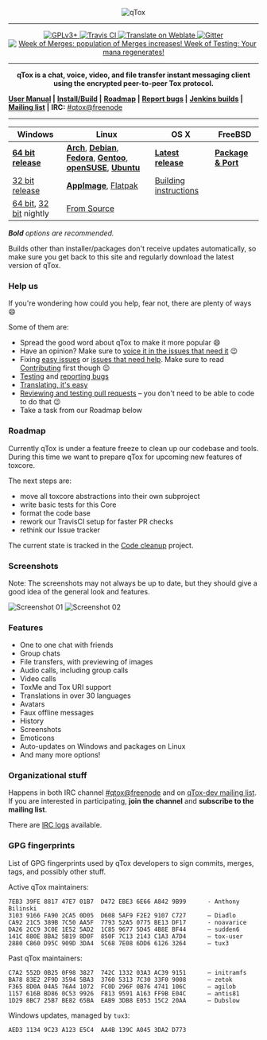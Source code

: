 <a name="qtox" />

<p align="center">
<img src="https://qtox.github.io/assets/imgs/logo_head.png" alt="qTox" />
</p>

---

<p align="center">
<a href="https://github.com/qTox/qTox/blob/master/LICENSE">
<img src="https://img.shields.io/badge/license-GPLv3%2B-blue.svg" alt="GPLv3+" />
</a>
<a href="https://travis-ci.org/qTox/qTox">
<img src="https://travis-ci.org/qTox/qTox.svg?branch=master" alt="Travis CI" />
</a>
<a href="https://hosted.weblate.org/engage/tox/?utm_source=widget">
<img src="https://hosted.weblate.org/widgets/tox/-/svg-badge.svg"
     alt="Translate on Weblate" />
</a>
<a href="https://gitter.im/qtox/qTox?utm_source=badge">
<img src="https://badges.gitter.im/Join Chat.svg" alt="Gitter">
</a>
<a href="https://github.com/qTox/release-schedule/blob/master/README.md">
<img src="https://qtox.github.io/release-schedule/status.svg"
title="Week of Merges: population of Merges increases!
Week of Testing: Your mana regenerates!" />
</a></p>

---

<p align="center"><b>
qTox is a chat, voice, video, and file transfer instant messaging client using
the encrypted peer-to-peer Tox protocol.
</b></p>

 **[User Manual] |**
 **[Install/Build] |**
 **[Roadmap] |**
 **[Report bugs] |**
 **[Jenkins builds] |**
 **[Mailing list] |**
 **IRC:** [#qtox@freenode]

---

Windows | Linux | OS X | FreeBSD
--------|-------|------|--------
**[64 bit release]**| **[Arch]**, **[Debian]**, **[Fedora]**, **[Gentoo]**, **[openSUSE]**, **[Ubuntu]** | **[Latest release]**  | **[Package & Port]**
[32 bit release]|**[AppImage]**, [Flatpak] | [Building instructions] |
[64 bit][64nightly], [32 bit][32nightly] nightly | [From Source] | |

_**Bold** options are recommended._

Builds other than installer/packages don't receive updates automatically, so
make sure you get back to this site and regularly download the latest version of
qTox.

### Help us

If you're wondering how could you help, fear not, there are plenty of ways
:smile:

Some of them are:

* Spread the good word about qTox to make it more popular :smile:
* Have an opinion? Make sure to [voice it in the issues that need it] :wink:
* Fixing [easy issues] or [issues that need help]. Make sure to read
  [Contributing] first though :wink:
* [Testing] and [reporting bugs]
* [Translating, it's easy]
* [Reviewing and testing pull requests] – you don't need to be able to code to
  do that :wink:
* Take a task from our Roadmap below

### Roadmap

Currently qTox is under a feature freeze to clean up our codebase and tools.
During this time we want to prepare qTox for upcoming new features of toxcore.

The next steps are:


* move all toxcore abstractions into their own subproject
* write basic tests for this Core
* format the code base
* rework our TravisCI setup for faster PR checks
* rethink our Issue tracker

The current state is tracked in the [Code cleanup] project.



### Screenshots
Note: The screenshots may not always be up to date, but they should give a good
idea of the general look and features.


![Screenshot 01](https://i.imgur.com/olb89CN.png)
![Screenshot 02](https://i.imgur.com/tmX8z9s.png)


### Features

- One to one chat with friends
- Group chats
- File transfers, with previewing of images
- Audio calls, including group calls
- Video calls
- ToxMe and Tox URI support
- Translations in over 30 languages
- Avatars
- Faux offline messages
- History
- Screenshots
- Emoticons
- Auto-updates on Windows and packages on Linux
- And many more options!


### Organizational stuff

Happens in both IRC channel [#qtox@freenode] and on [qTox-dev mailing list].
If you are interested in participating, **join the channel** and **subscribe to
the mailing list**.

There are [IRC logs] available.

### GPG fingerprints

List of GPG fingerprints used by qTox developers to sign commits, merges, tags,
and possibly other stuff.

Active qTox maintainers:

```
7EB3 39FE 8817 47E7 01B7  D472 EBE3 6E66 A842 9B99      - Anthony Bilinski
3103 9166 FA90 2CA5 0D05  D608 5AF9 F2E2 9107 C727      – Diadlo
CA92 21C5 389B 7C50 AA5F  7793 52A5 0775 BE13 DF17      - noavarice
DA26 2CC9 3C0E 1E52 5AD2  1C85 9677 5D45 4B8E BF44      – sudden6
141C 880E 8BA2 5B19 8D0F  850F 7C13 2143 C1A3 A7D4      – tox-user
2880 C860 D95C 909D 3DA4  5C68 7E08 6DD6 6126 3264      – tux3
```

Past qTox maintainers:

```
C7A2 552D 0B25 0F98 3827  742C 1332 03A3 AC39 9151      – initramfs
BA78 83E2 2F9D 3594 5BA3  3760 5313 7C30 33F0 9008      – zetok
F365 8D0A 04A5 76A4 1072  FC0D 296F 0B76 4741 106C      – agilob
1157 616B BD86 0C53 9926  F813 9591 A163 FF9B E04C      – antis81
1D29 8BC7 25B7 BE82 65BA  EAB9 3DB8 E053 15C2 20AA      – Dubslow
```

Windows updates, managed by `tux3`:

```
AED3 1134 9C23 A123 E5C4  AA4B 139C A045 3DA2 D773
```

[#qtox@freenode]: https://webchat.freenode.net/?channels=qtox
[64 bit release]: https://github.com/qTox/qTox/releases/download/v1.17.5/setup-qtox-x86_64-release.exe
[32 bit release]: https://github.com/qTox/qTox/releases/download/v1.17.5/setup-qtox-i686-release.exe
[32nightly]: https://build.tox.chat/view/qtox/job/qTox-cmake-nightly_build_windows_x86_release/lastSuccessfulBuild/artifact/qTox-cmake-nightly_build_windows_x86_release.zip
[64nightly]: https://build.tox.chat/view/qtox/job/qTox-cmake-nightly_build_windows_x86-64_release/lastSuccessfulBuild/artifact/qTox-cmake-nightly_build_windows_x86-64_release.zip
[Flatpak]: https://github.com/qTox/qTox/releases/download/v1.17.5/qTox-v1.17.5.x86_64.flatpak
[AppImage]: https://github.com/qTox/qTox/releases/download/v1.17.5/qTox-v1.17.5.x86_64.AppImage
[Arch]: /INSTALL.md#arch
[Building instructions]: /INSTALL.md#os-x
[Contributing]: /CONTRIBUTING.md#how-to-start-contributing
[Debian]: https://packages.debian.org/search?keywords=qtox
[easy issues]: https://github.com/qTox/qTox/labels/E-easy
[Latest release]: https://github.com/qTox/qTox/releases/download/v1.17.5/qTox.dmg
[Fedora]: /INSTALL.md#fedora
[Gentoo]: /INSTALL.md#gentoo
[openSUSE]: /INSTALL.md#opensuse
[Install/Build]: /INSTALL.md
[IRC logs]: https://github.com/qTox/qtox-irc-logs
[issues that need help]: https://github.com/qTox/qTox/labels/help%20wanted
[Jenkins builds]: https://build.tox.chat/
[Mailing list]: https://lists.tox.chat
[From Source]: /INSTALL.md#linux
[qTox-dev mailing list]: https://lists.tox.chat/listinfo/qtox-dev
[Package & Port]: /INSTALL.md#freebsd-easy
[Report bugs]: https://github.com/qTox/qTox/wiki/Writing-Useful-Bug-Reports
[reporting bugs]: https://github.com/qTox/qTox/wiki/Writing-Useful-Bug-Reports
[Reviewing and testing pull requests]: /CONTRIBUTING.md#reviews
[Roadmap]: https://github.com/qTox/qTox/milestones
[sig-32]: https://qtox-win.pkg.tox.chat/qtox/win32/download-sig
[sig-64]: https://qtox-win.pkg.tox.chat/qtox/win64/download-sig
[Testing]: https://github.com/qTox/qTox/wiki/Testing
[Translating, it's easy]: /translations/README.md
[User Manual]: /doc/user_manual_en.md
[Ubuntu]: https://packages.ubuntu.com/search?keywords=qtox
[voice it in the issues that need it]: https://github.com/qTox/qTox/labels/I-feedback-wanted
[Code cleanup]: https://github.com/qTox/qTox/projects/3?fullscreen=true
